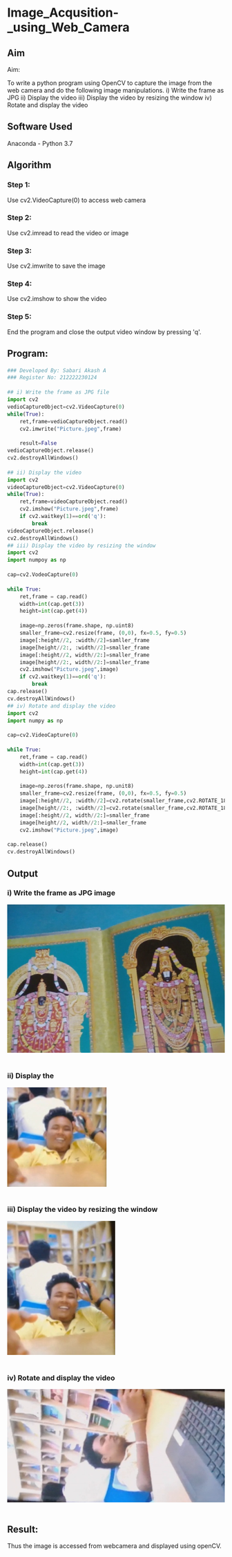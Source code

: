 # Image_Acqusition-_using_Web_Camera
## Aim
 
Aim:
 
To write a python program using OpenCV to capture the image from the web camera and do the following image manipulations.
i) Write the frame as JPG 
ii) Display the video 
iii) Display the video by resizing the window
iv) Rotate and display the video

## Software Used
Anaconda - Python 3.7
## Algorithm
### Step 1:
Use cv2.VideoCapture(0) to access web camera

### Step 2:
Use cv2.imread to read the video or image

### Step 3:
Use cv2.imwrite to save the image
<br>

### Step 4:
Use cv2.imshow to show the video
<br>

### Step 5:
End the program and close the output video window by pressing 'q'.
<br>

## Program:
``` Python
### Developed By: Sabari Akash A
### Register No: 212222230124

## i) Write the frame as JPG file
import cv2
vedioCaptureObject=cv2.VideoCapture(0)
while(True):
    ret,frame=vedioCaptureObject.read()
    cv2.imwrite("Picture.jpeg",frame)
    
    result=False
vedioCaptureObject.release()
cv2.destroyAllWindows()

## ii) Display the video
import cv2
videoCaptureObject=cv2.VideoCapture(0)
while(True):
    ret,frame=videoCaptureObject.read()
    cv2.imshow("Picture.jpeg",frame)
    if cv2.waitkey(1)==ord('q'):
        break
videoCaptureObject.release()
cv2.destroyAllWindows()
## iii) Display the video by resizing the window
import cv2
import numpoy as np

cap=cv2.VodeoCapture(0)

while True:
    ret,frame = cap.read()
    width=int(cap.get(3))
    height=int(cap.get(4))
    
    image=np.zeros(frame.shape, np.uint8)
    smaller_frame=cv2.resize(frame, (0,0), fx=0.5, fy=0.5)
    image[:height//2, :width//2]=samller_frame
    image[height//2:, :width//2]=smaller_frame
    image[:height//2, width//2:]=smaller_frame
    image[height//2:, width//2:]=smaller_frame
    cv2.imshow("Picture.jpeg",image)
    if cv2.waitkey(1)==ord('q'):
        break
cap.release()
cv.destroyAllWindows()
## iv) Rotate and display the video
import cv2
import numpy as np

cap=cv2.VideoCapture(0)

while True:
    ret,frame = cap.read()
    width=int(cap.get(3))
    height=int(cap.get(4))
    
    image=np.zeros(frame.shape, np.unit8)
    smaller_frame=cv2.resize(frame, (0,0), fx=0.5, fy=0.5)
    image[:height//2, :width//2]=cv2.rotate(smaller_frame,cv2.ROTATE_180)
    image[height//2:, :width//2]=cv2.rotate(smaller_frame,cv2.ROTATE_180)
    image[:height//2, width//2:]=smaller_frame
    image[height//2, width//2:]=smaller_frame
    cv2.imshow("Picture.jpeg",image)

cap.release()
cv.destroyAllWindows()
```
## Output

### i) Write the frame as JPG image
![alt text](<Screenshot 2024-02-23 224057.png>)
</br>
</br>


### ii) Display the 
![output](image-1.png)
</br>
</br>


### iii) Display the video by resizing the window
![output](image.png)
</br>
</br>



### iv) Rotate and display the video
![output](<Screenshot 2024-02-23 225905.png>)
</br>
</br>





## Result:
Thus the image is accessed from webcamera and displayed using openCV.
